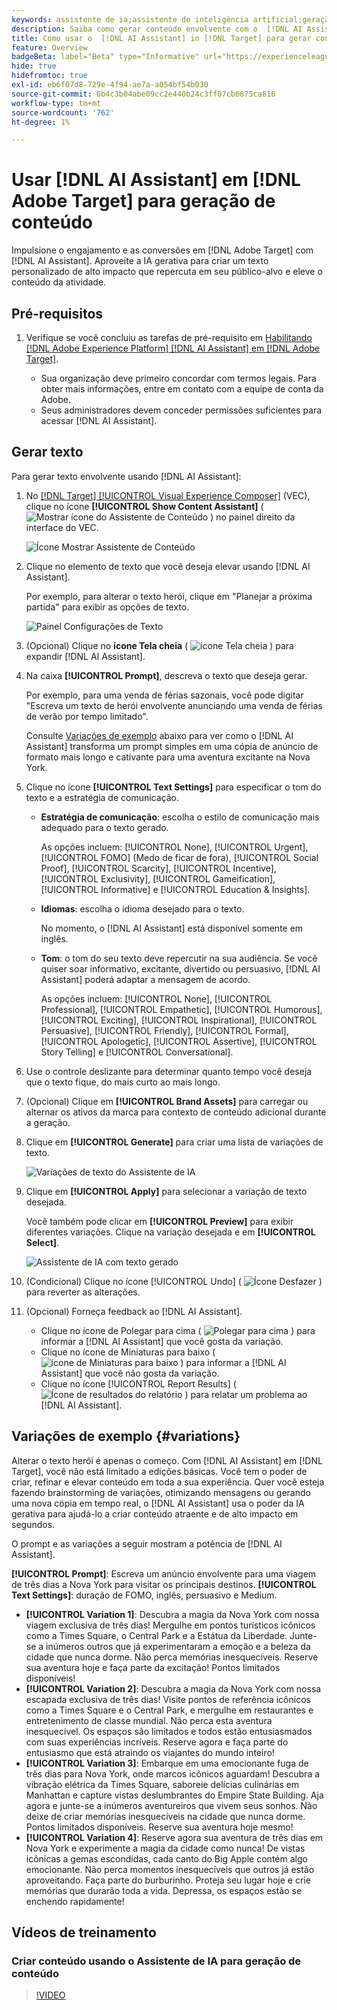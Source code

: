 ```yaml
---
keywords: assistente de ia;assistente de inteligência artificial;geração de conteúdo;acelerador de conteúdo;geração de conteúdo;gerar conteúdo
description: Saiba como gerar conteúdo envolvente com o  [!DNL AI Assistant].
title: Como usar o  [!DNL AI Assistant] in [!DNL Target] para gerar conteúdo envolvente?
feature: Overview
badgeBeta: label="Beta" type="Informative" url="https://experienceleague.adobe.com/docs/target/using/introduction/intro.html?lang=pt-BR#beta newtab=true" tooltip="O que são recursos beta no  [!DNL Adobe Target]."
hide: true
hidefromtoc: true
exl-id: eb6f07d8-729e-4f94-ae7a-a054bf54b030
source-git-commit: 6b4c3b04abe09cc2e440b24c3ff07cb6875ca816
workflow-type: tm+mt
source-wordcount: '762'
ht-degree: 1%

---
```


# Usar [!DNL AI Assistant] em [!DNL Adobe Target] para geração de conteúdo

Impulsione o engajamento e as conversões em [!DNL Adobe Target] com [!DNL AI Assistant]. Aproveite a IA gerativa para criar um texto personalizado de alto impacto que repercuta em seu público-alvo e eleve o conteúdo da atividade.

## Pré-requisitos

1. Verifique se você concluiu as tarefas de pré-requisito em [Habilitando [!DNL Adobe Experience Platform] [!DNL AI Assistant] em [!DNL Adobe Target]](/help/main/c-intro/enabling-ai-assistant.md).

   * Sua organização deve primeiro concordar com termos legais. Para obter mais informações, entre em contato com a equipe de conta da Adobe.
   * Seus administradores devem conceder permissões suficientes para acessar [!DNL AI Assistant].

## Gerar texto

Para gerar texto envolvente usando [!DNL AI Assistant]:

1. No [[!DNL Target] [!UICONTROL Visual Experience Composer]](/help/main/c-experiences/c-visual-experience-composer/viztarget-options.md) (VEC), clique no ícone **[!UICONTROL Show Content Assistant]** ( ![Mostrar ícone do Assistente de Conteúdo](/help/main/assets/icons/MagicWand.svg) ) no painel direito da interface do VEC.

   ![Ícone Mostrar Assistente de Conteúdo](/help/main/c-intro/assets/ai-assistant-conntet-generation-icon.png)

1. Clique no elemento de texto que você deseja elevar usando [!DNL AI Assistant].

   Por exemplo, para alterar o texto herói, clique em &quot;Planejar a próxima partida&quot; para exibir as opções de texto.

   ![Painel Configurações de Texto](/help/main/c-intro/assets/ai-text-settings.png)

1. (Opcional) Clique no **ícone Tela cheia** ( ![ícone Tela cheia](/help/main/assets/icons/FullScreen.svg) ) para expandir [!DNL AI Assistant].

1. Na caixa **[!UICONTROL Prompt]**, descreva o texto que deseja gerar.

   Por exemplo, para uma venda de férias sazonais, você pode digitar &quot;Escreva um texto de herói envolvente anunciando uma venda de férias de verão por tempo limitado&quot;.

   Consulte [Variações de exemplo](#variations) abaixo para ver como o [!DNL AI Assistant] transforma um prompt simples em uma cópia de anúncio de formato mais longo e cativante para uma aventura excitante na Nova York.

1. Clique no ícone **[!UICONTROL Text Settings]** para especificar o tom do texto e a estratégia de comunicação.

   * **Estratégia de comunicação**: escolha o estilo de comunicação mais adequado para o texto gerado.

     As opções incluem: [!UICONTROL None], [!UICONTROL Urgent], [!UICONTROL FOMO] (Medo de ficar de fora), [!UICONTROL Social Proof], [!UICONTROL Scarcity], [!UICONTROL Incentive], [!UICONTROL Exclusivity], [!UICONTROL Gameification], [!UICONTROL Informative] e [!UICONTROL Education & Insights].

   * **Idiomas**: escolha o idioma desejado para o texto.

     No momento, o [!DNL AI Assistant] está disponível somente em inglês.

   * **Tom**: o tom do seu texto deve repercutir na sua audiência. Se você quiser soar informativo, excitante, divertido ou persuasivo, [!DNL AI Assistant] poderá adaptar a mensagem de acordo.

     As opções incluem: [!UICONTROL None], [!UICONTROL Professional], [!UICONTROL Empathetic], [!UICONTROL Humorous], [!UICONTROL Exciting], [!UICONTROL Inspirational], [!UICONTROL Persuasive], [!UICONTROL Friendly], [!UICONTROL Formal], [!UICONTROL Apologetic], [!UICONTROL Assertive], [!UICONTROL &#x200B; Story Telling] e [!UICONTROL Conversational].

1. Use o controle deslizante para determinar quanto tempo você deseja que o texto fique, do mais curto ao mais longo.

1. (Opcional) Clique em **[!UICONTROL Brand Assets]** para carregar ou alternar os ativos da marca para contexto de conteúdo adicional durante a geração.

1. Clique em **[!UICONTROL Generate]** para criar uma lista de variações de texto.

   ![Variações de texto do Assistente de IA](/help/main/c-intro/assets/ai-variations-text.png)

1. Clique em **[!UICONTROL Apply]** para selecionar a variação de texto desejada.

   Você também pode clicar em **[!UICONTROL Preview]** para exibir diferentes variações. Clique na variação desejada e em **[!UICONTROL Select]**.

   ![Assistente de IA com texto gerado](/help/main/c-intro/assets/ai-text-done.png)

1. (Condicional) Clique no ícone [!UICONTROL Undo] ( ![Ícone Desfazer](/help/main/assets/icons/Undo.svg) ) para reverter as alterações.

1. (Opcional) Forneça feedback ao [!DNL AI Assistant].

   * Clique no ícone de Polegar para cima ( ![Polegar para cima](/help/main/assets/icons/ThumbUp.svg) ) para informar a [!DNL AI Assistant] que você gosta da variação.
   * Clique no ícone de Miniaturas para baixo ( ![ícone de Miniaturas para baixo](/help/main/assets/icons/ThumbDown.svg) ) para informar a [!DNL AI Assistant] que você não gosta da variação.
   * Clique no ícone [!UICONTROL Report Results] ( ![Ícone de resultados do relatório](/help/main/assets/icons/Flag.svg) ) para relatar um problema ao [!DNL AI Assistant].

## Variações de exemplo {#variations}

Alterar o texto herói é apenas o começo. Com [!DNL AI Assistant] em [!DNL Target], você não está limitado a edições básicas. Você tem o poder de criar, refinar e elevar conteúdo em toda a sua experiência. Quer você esteja fazendo brainstorming de variações, otimizando mensagens ou gerando uma nova cópia em tempo real, o [!DNL AI Assistant] usa o poder da IA gerativa para ajudá-lo a criar conteúdo atraente e de alto impacto em segundos.

O prompt e as variações a seguir mostram a potência de [!DNL AI Assistant].

**[!UICONTROL Prompt]**: Escreva um anúncio envolvente para uma viagem de três dias a Nova York para visitar os principais destinos.
**[!UICONTROL Text Settings]**: duração de FOMO, inglês, persuasivo e Medium.
* **[!UICONTROL Variation 1]**: Descubra a magia da Nova York com nossa viagem exclusiva de três dias! Mergulhe em pontos turísticos icônicos como a Times Square, o Central Park e a Estátua da Liberdade. Junte-se a inúmeros outros que já experimentaram a emoção e a beleza da cidade que nunca dorme. Não perca memórias inesquecíveis. Reserve sua aventura hoje e faça parte da excitação! Pontos limitados disponíveis!
* **[!UICONTROL Variation 2]**: Descubra a magia da Nova York com nossa escapada exclusiva de três dias! Visite pontos de referência icônicos como a Times Square e o Central Park, e mergulhe em restaurantes e entretenimento de classe mundial. Não perca esta aventura inesquecível. Os espaços são limitados e todos estão entusiasmados com suas experiências incríveis. Reserve agora e faça parte do entusiasmo que está atraindo os viajantes do mundo inteiro!
* **[!UICONTROL Variation 3]**: Embarque em uma emocionante fuga de três dias para Nova York, onde marcos icônicos aguardam! Descubra a vibração elétrica da Times Square, saboreie delícias culinárias em Manhattan e capture vistas deslumbrantes do Empire State Building. Aja agora e junte-se a inúmeros aventureiros que vivem seus sonhos. Não deixe de criar memórias inesquecíveis na cidade que nunca dorme. Pontos limitados disponíveis. Reserve sua aventura hoje mesmo!
* **[!UICONTROL Variation 4]**: Reserve agora sua aventura de três dias em Nova York e experimente a magia da cidade como nunca! De vistas icônicas a gemas escondidas, cada canto do Big Apple contém algo emocionante. Não perca momentos inesquecíveis que outros já estão aproveitando. Faça parte do burburinho. Proteja seu lugar hoje e crie memórias que durarão toda a vida. Depressa, os espaços estão se enchendo rapidamente!

## Vídeos de treinamento

### Criar conteúdo usando o Assistente de IA para geração de conteúdo

>[!VIDEO](https://video.tv.adobe.com/v/3434635/?learn=on">https://video.tv.adobe.com/v/3434635/?learn=on)
